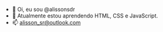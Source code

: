 - 👋 Oi, eu sou @alissonsdr
- 🌱 Atualmente estou aprendendo HTML, CSS e JavaScript.
- 📫 alisson_sr@outlook.com
